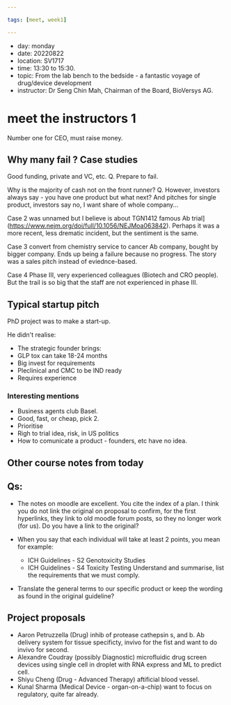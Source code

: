 ```yaml
---

tags: [meet, week1]

---
```


* day: monday
* date: 20220822
* location: SV1717
* time: 13:30 to 15:30.
* topic:  From the lab bench to the bedside - a fantastic voyage of drug/device development
* instructor:  Dr Seng Chin Mah, Chairman of the Board, BioVersys AG.

# meet the instructors 1

Number one for CEO, must raise money. 

## Why many fail ? Case studies

Good funding, private and VC, etc.
Q. Prepare to fail.

Why is the majority of cash not on the front runner?
Q. However, investors always say - you have one product but what next? And pitches for single product, investors say no, I want share of whole company...

Case 2 was unnamed but I believe is about TGN1412 famous Ab trial](https://www.nejm.org/doi/full/10.1056/NEJMoa063842).
Perhaps it was a more recent, less drematic incident, but the sentiment is the same. 

Case 3 
convert from chemistry service to cancer Ab company, bought by bigger company. Ends up being a failure because no progress. The story was a sales pitch instead of eviednce-based.

Case 4
Phase III, very experienced colleagues (Biotech and CRO people).
But the trail is so big that the staff are not experienced in phase III.

## Typical startup pitch
PhD project was to make a start-up.

He didn't realise:
* The strategic founder brings:
* GLP tox can take 18-24 months
* Big invest for requirements
* Pleclinical and CMC to be IND ready
* Requires experience

### Interesting mentions
* Business agents club Basel. 
* Good, fast, or cheap, pick 2.
* Prioritise
* Righ to trial idea, risk, in US politics
* How to comunicate a product - founders, etc have no idea. 


## Other course notes from today

## Qs:
* The notes on moodle are excellent. You cite the index of a plan. I think you do not link the original on proposal to confirm, for the first hyperlinks, they link to old moodle forum posts, so they no longer work (for us). Do you have a link to the original?

* When you say that each individual will take at least 2 points, you mean for example:
	- ICH Guidelines - S2 Genotoxicity Studies
	- ICH Guidelines - S4 Toxicity Testing
Understand and summarise, list the requirements that we must comply.
* Translate the general terms to our specific product or keep the wording as found in the original guideline?

## Project proposals
*  Aaron Petruzzella (Drug) inhib of protease cathepsin s, and b. Ab delivery system for tissue specificty, invivo for the fist and want to do invivo for second. 
*  Alexandre Coudray (possibly Diagnostic) microfluidic drug screen devices using single cell in droplet with RNA express and ML to predict cell. 
*  Shiyu Cheng (Drug - Advanced Therapy) aftificial blood vessel.
*  Kunal Sharma (Medical Device - organ-on-a-chip) want to focus on regulatory, quite far already.

